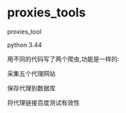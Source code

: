 # proxies_tools
proxies_tool

python 3.44

用不同的代码写了两个爬虫,功能是一样的:

采集五个代理网站

保存代理到数据库

将代理链接百度测试有效性


